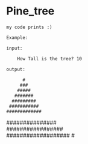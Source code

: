 # Pine_tree
    
    my code prints :)  

    Example:
    
    input:

        How Tall is the tree? 10
               
    output:

          #          
         ###         
        #####        
       #######       
      #########      
     ###########     
    #############    
   ###############   
  #################  
 ################### 
          #     
